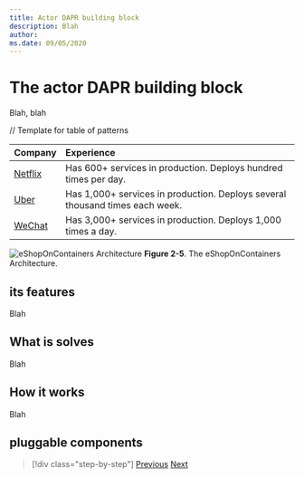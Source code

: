 ```yaml
---
title: Actor DAPR building block
description: Blah
author: 
ms.date: 09/05/2020
---
```


# The actor DAPR building block

Blah, blah

// Template for table of patterns

| Company | Experience |
| :-------- | :-------- |
| [Netflix](https://www.infoq.com/news/2013/06/netflix/) | Has 600+ services in production. Deploys hundred times per day. |
| [Uber](https://eng.uber.com/micro-deploy/) | Has 1,000+ services in production. Deploys several thousand times each week. |
| [WeChat](https://www.cs.columbia.edu/~ruigu/papers/socc18-final100.pdf) | Has 3,000+ services in production. Deploys 1,000 times a day. |


![eShopOnContainers Architecture](./media/eshoponcontainers-architecture.png)
**Figure 2-5**. The eShopOnContainers Architecture.

## its features

Blah

## What is solves

Blah

## How it works

Blah

## pluggable components

>[!div class="step-by-step"]
>[Previous](bindings-triggers-building-block.md)
>[Next](observability-building-block.md)
